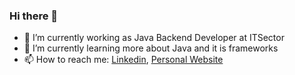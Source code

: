 ### Hi there 👋

- 🔭 I’m currently working as Java Backend Developer at ITSector
- 🌱 I’m currently learning more about Java and it is frameworks
- 📫 How to reach me: [Linkedin](https://www.linkedin.com/in/joseandrepereira/), [Personal Website](https://josepereira1.github.io/)

<!--
**josepereira1/josepereira1** is a ✨ _special_ ✨ repository because its `README.md` (this file) appears on your GitHub profile.

Here are some ideas to get you started:

- 🔭 I’m currently working on ...
- 🌱 I’m currently learning ...
- 👯 I’m looking to collaborate on ...
- 🤔 I’m looking for help with ...
- 💬 Ask me about ...
- 📫 How to reach me: ...
- 😄 Pronouns: ...
- ⚡ Fun fact: ...
-->
